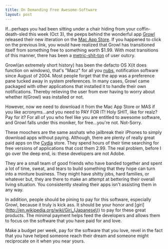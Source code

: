 ```yaml
---
title: On Demanding Free Awesome-Software
layout: post
---
```


If...perhaps you had been sitting under a chair hiding from your
coffin-death-sled this week (Oct 3), the peeps behind the wonderful app
[Growl](http://growl.info/) released their new itteration on the [Mac App
Store](http://itunes.apple.com/us/app/growl/id467939042?mt=12). If you happened
to click on the previous link, you would have realized that Growl has
transitioned itself from something free to something worth $1.99. With most
transitions of this manner, there has been a
[metric-shit-ton](http://youtu.be/-JFfN5pKzFU) of user outcry.

Growl(an extremely short history) has been the defacto OS X(it does function on
windows), that's "Macz" for all you [nubs](http://youtu.be/migIVbzPW5U),
notification software since August of 2004. Most people forget that the app was
a preference pane tucked away in system preferences. In many cases, Growl came
packaged with other applications that installed it to handle their own
notifications. Thereby relieving the user from ever having to worry about
whether it(Growl) was installed or not.

However, now we need to download it from the Mac App Store or MAS if you like
acronyms...and you need to PAY FOR IT! Holy SHIT, like for realz? Pay for it?
For all of you who feel like you are entitled to awesome software, and Growl
falls under this moniker, for free...you're not. Not-Sorry.

These moochers are the same asshats who jailbreak their iPhones to simply
download apps without paying. Although, there are plenty of really great paid
apps on the [Cydia](http://youtu.be/migIVbzPW5U) store. They spend hours of
their time searching for free versions of applications that cost them 2.99. The
real problem, before I go over the deep end, is: these developers are not
Adobe.

They are a small team of good friends who have banded together and spent a lot
of time, sweat, and tears to build something that they hope can turn into a
miniture business. They might have shitty jobs, hard families, or whatever but,
they are there to make an attempt at bettering their overall living situation.
You consistently stealing their apps isn't assisting them in any way.

In addition, people should be pining to pay for this software, especially
Growl, because it truly is kick ass. It should be your honor and
[giri](http://en.wikipedia.org/wiki/Giri_(Japanese\)) to pay for these great
products. The minimal payment helps feed the developers and allows them to
focus on the software that you have paid for and love.

Make a budget per week, pay for the software that you love, revel in the fact
that you have helped someone reach their dream and someone might reciprocate on
it when you near yours.
